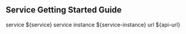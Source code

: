 Service Getting Started Guide
------------------------------

service ${service}
service instance ${service-instance}
url ${api-url}


